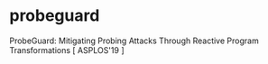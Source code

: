 # probeguard
ProbeGuard: Mitigating Probing Attacks Through Reactive Program Transformations [ ASPLOS'19 ]
